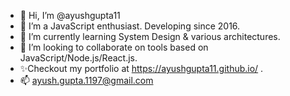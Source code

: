 - 👋 Hi, I’m @ayushgupta11
- 👀 I’m a JavaScript enthusiast. Developing since 2016.
- 🌱 I’m currently learning System Design & various architectures.
- 💞️ I’m looking to collaborate on tools based on JavaScript/Node.js/React.js.
- ✨Checkout my portfolio at https://ayushgupta11.github.io/ .
- 📫 ayush.gupta.1197@gmail.com

<!---
ayushgupta11/ayushgupta11 is a ✨ special ✨ repository because its `README.md` (this file) appears on your GitHub profile.
You can click the Preview link to take a look at your changes.
--->
